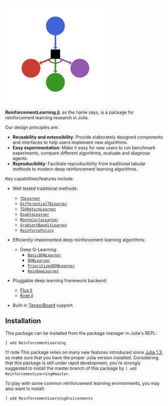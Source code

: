 ![logo](./assets/logo.png)

**ReinforcementLearning.jl**, as the name says, is a package for reinforcement learning research in Julia.

Our design principles are:

- **Reusability and extensibility**: Provide elaborately designed components and interfaces to help users implement new algorithms.
- **Easy experimentation**: Make it easy for new users to run benchmark experiments, compare different algorithms, evaluate and diagnose agents.
- **Reproducibility**: Facilitate reproducibility from traditional tabular methods to modern deep reinforcement learning algorithms.

Key capabilities/features include:

- Well tested traditional methods:
    - [`TDLearner`](@ref)
    - [`DifferentialTDLearner`](@ref)
    - [`TDλReturnLearner`](@ref)
    - [`DoubleLearner`](@ref)
    - [`MonteCarloLearner`](@ref)
    - [`GradientBanditLearner`](@ref)
    - [`ReinforcePolicy`](@ref)

- Efficiently implemented deep reinforcement learning algorithms:
    - Deep Q-Learning:
        - [`BasicDQNLearner`](@ref)
        - [`DQNLearner`](@ref)
        - [`PrioritizedDQNLearner`](@ref)
        - [`RainbowLearner`](@ref)

- Pluggable deep learning framework backend:
    - [Flux.jl](https://github.com/FluxML/Flux.jl)
    - [Knet.jl](https://github.com/denizyuret/Knet.jl)

- Built-in [TensorBoard](https://github.com/PhilipVinc/TensorBoardLogger.jl) support.


## Installation

This package can be installed from the package manager in Julia's REPL:

```
] add ReinforcementLearning
```

!!! note
    This package relies on many new features introduced since [Julia 1.3](https://julialang.org/downloads/), so make sure that you have the proper Julia version installed. Considering that this package is still under rapid development, you're strongly suggested to install the master branch of this package by `] add ReinforcementLearning#master`.

To play with some common reinforcement learning environments, you may also want to install:

```
] add ReinforcementLearningEnvironments
```